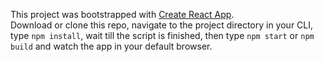 This project was bootstrapped with [Create React App](https://github.com/facebook/create-react-app).  
Download or clone this repo, navigate to the project directory in your CLI, type `npm install`, wait till the script is finished, then type `npm start` or `npm build` and watch the app in your default browser.
